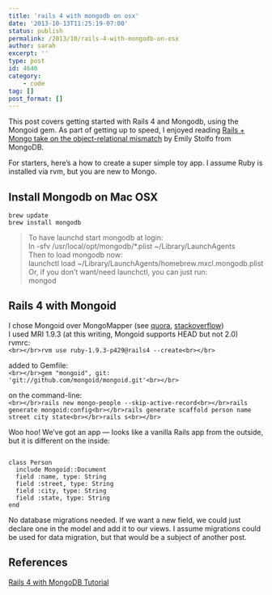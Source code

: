 ```yaml
---
title: 'rails 4 with mongodb on osx'
date: '2013-10-13T11:25:19-07:00'
status: publish
permalink: /2013/10/rails-4-with-mongodb-on-osx
author: sarah
excerpt: ''
type: post
id: 4640
category:
    - code
tag: []
post_format: []
---
```

This post covers getting started with Rails 4 and Mongodb, using the Mongoid gem. As part of getting up to speed, I enjoyed reading [Rails + Mongo take on the object-relational mismatch](http://blog.mongodb.org/post/53271876885/ruby-rails-mongodb-and-the-object-relational-mismatch) by Emily Stolfo from MongoDB.

For starters, here’s a how to create a super simple toy app. I assume Ruby is installed via rvm, but you are new to Mongo.

Install Mongodb on Mac OSX
--------------------------

```
brew update
brew install mongodb
```

> To have launchd start mongodb at login:  
> ln -sfv /usr/local/opt/mongodb/\*.plist ~/Library/LaunchAgents  
> Then to load mongodb now:  
> launchctl load ~/Library/LaunchAgents/homebrew.mxcl.mongodb.plist  
> Or, if you don’t want/need launchctl, you can just run:  
> mongod

Rails 4 with Mongoid
--------------------

I chose Mongoid over MongoMapper (see [quora](http://www.quora.com/What-are-the-advantages-of-using-MongoMapper-versus-using-Mongoid), [stackoverflow](http://stackoverflow.com/questions/1958365/mongoid-or-mongomapper))  
I used MRI 1.9.3 (at this writing, Mongoid supports HEAD but not 2.0)  
rvmrc:  
`<br></br>rvm use ruby-1.9.3-p429@rails4 --create<br></br>`

added to Gemfile:  
`<br></br>gem "mongoid", git: 'git://github.com/mongoid/mongoid.git'<br></br>`

on the command-line:  
`<br></br>rails new mongo-people --skip-active-record<br></br>rails generate mongoid:config<br></br>rails generate scaffold person name street city state<br></br>rails s<br></br>`

Woo hoo! We’ve got an app — looks like a vanilla Rails app from the outside, but it is different on the inside:

```

class Person
  include Mongoid::Document
  field :name, type: String
  field :street, type: String
  field :city, type: String
  field :state, type: String
end
```

No database migrations needed. If we want a new field, we could just declare one in the model and add it to our views. I assume migrations could be used for data migration, but that would be a subject of another post.

References
----------

[Rails 4 with MongoDB Tutorial](http://moredevideas.wordpress.com/2013/04/26/rails-4-with-mongodb/)